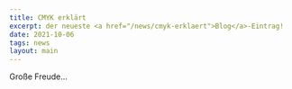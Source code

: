```yaml
---
title: CMYK erklärt
excerpt: der neueste <a href="/news/cmyk-erklaert">Blog</a>-Eintrag!
date: 2021-10-06
tags: news
layout: main
---
```


Große Freude...
